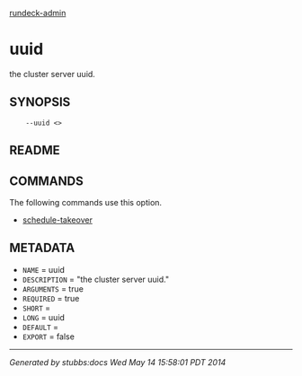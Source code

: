 [rundeck-admin](../../index.html)

# uuid

the cluster server uuid.

## SYNOPSIS

        --uuid <>

## README



## COMMANDS

The following commands use this option.

* [schedule-takeover](../../commands/schedule-takeover/index.html)

## METADATA

* `NAME` = uuid
* `DESCRIPTION` = "the cluster server uuid."
* `ARGUMENTS` = true
* `REQUIRED` = true
* `SHORT` = 
* `LONG` = uuid
* `DEFAULT` = 
* `EXPORT` = false

----

*Generated by stubbs:docs Wed May 14 15:58:01 PDT 2014*

